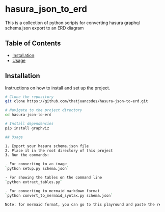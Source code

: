 # hasura_json_to_erd

This is a collection of python scripts for converting hasura graphql schema.json export to an ERD diagram

## Table of Contents

- [Installation](#installation)
- [Usage](#usage)

## Installation

Instructions on how to install and set up the project.

```sh
# Clone the repository
git clone https://github.com/thatjuancodes/hasura-json-to-erd.git

# Navigate to the project directory
cd hasura-json-to-erd

# Install dependencies
pip install graphviz

## Usage

1. Export your hasura schema.json file
2. Place it in the root directory of this project
3. Run the commands:

- For converting to an image
`python setup.py schema.json`

- For showing the tables on the command line
`python extract_tables.py`

- For converting to mermaid markdown format
`python convert_to_mermaid_syntax.py schema.json`

Note: for mermaid format, you can go to this playround and paste the results from the generated .md file and it will show the diagram for you